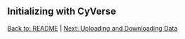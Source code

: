 ## Initializing with CyVerse



[Back to: README](../README) | [Next: Uploading and Downloading Data](data_transfer.md)
